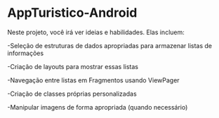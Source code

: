# AppTuristico-Android


Neste projeto, você irá ver ideias e habilidades. Elas incluem:


-Seleção de estruturas de dados apropriadas para armazenar listas de informações

-Criação de layouts para mostrar essas listas

-Navegação entre listas em Fragmentos usando ViewPager

-Criação de classes próprias personalizadas

-Manipular imagens de forma apropriada (quando necessário)
